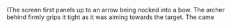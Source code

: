 (The screen first panels up to an arrow being nocked into a bow. The archer behind firmly grips it tight as it was aiming towards the target. The came
